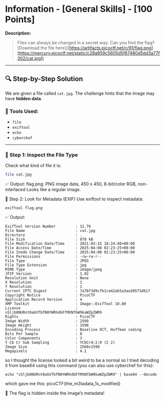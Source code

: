 # Information - [General Skills] - [100 Points]

**Description:**
> Files can always be changed in a secret way. Can you find the flag?  
> [Download the file here]([https://artifacts.picoctf.net/c/91/flag.png](https://mercury.picoctf.net/static/c28a959c5605d5f67480d5dd3a77f302/cat.jpg])

---

## 🔍 Step-by-Step Solution

We are given a file called `cat.jpg`. The challenge hints that the image may have **hidden data**.

### 🔧 Tools Used:
- `file`
- `exiftool`
- `echo`
- `cyberchef`
---

### 🧪 Step 1: Inspect the File Type

Check what kind of file it is:

```bash
file cat.jpg
```
✅ Output:
flag.png: PNG image data, 450 x 450, 8-bit/color RGB, non-interlaced
Looks like a regular image.

🧪 Step 2: Look for Metadata (EXIF)
Use exiftool to inspect metadata:
```
exiftool flag.png
```
✅ Output:
```
ExifTool Version Number         : 12.76
File Name                       : cat.jpg
Directory                       : .
File Size                       : 878 kB
File Modification Date/Time     : 2021:03:15 18:24:46+00:00
File Access Date/Time           : 2025:04:08 02:23:25+00:00
File Inode Change Date/Time     : 2025:04:08 02:23:25+00:00
File Permissions                : -rw-rw-r--
File Type                       : JPEG
File Type Extension             : jpg
MIME Type                       : image/jpeg
JFIF Version                    : 1.02
Resolution Unit                 : None
X Resolution                    : 1
Y Resolution                    : 1
Current IPTC Digest             : 7a78f3d9cfb1ce42ab5a3aa30573d617
Copyright Notice                : PicoCTF
Application Record Version      : 4
XMP Toolkit                     : Image::ExifTool 10.80
License                         : cGljb0NURnt0aGVfbTN0YWRhdGFfMXNfbW9kaWZpZWR9
Rights                          : PicoCTF
Image Width                     : 2560
Image Height                    : 1598
Encoding Process                : Baseline DCT, Huffman coding
Bits Per Sample                 : 8
Color Components                : 3
Y Cb Cr Sub Sampling            : YCbCr4:2:0 (2 2)
Image Size                      : 2560x1598
Megapixels                      : 4.1
```
so I thought the license looked a bit weird to be a normal so I tried decoding it from base64 using this command (you can also use cyberchef for this):
```
echo "cGljb0NURnt0aGVfbTN0YWRhdGFfMXNfbW9kaWZpZWR9" | base64 --decode
```
which gave me this: picoCTF{the_m3tadata_1s_modified}

🎉 The flag is hidden inside the image’s metadata!
